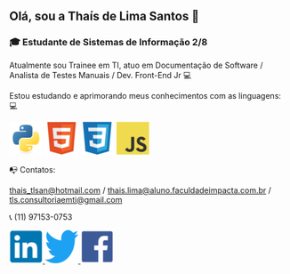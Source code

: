 ## Olá, sou a Thaís de Lima Santos 👋

### :mortar_board: Estudante de **Sistemas de Informação** 2/8


Atualmente sou Trainee em TI, atuo em Documentação de Software / Analista de Testes Manuais / Dev. Front-End Jr :computer:

Estou estudando e aprimorando meus conhecimentos com as linguagens: :computer:

<img aling= center alt= "Python" height= "60" width= "60" src= "https://raw.githubusercontent.com/devicons/devicon/master/icons/python/python-original.svg"></img> 
<img aling= center alt= "HTML" height= "60" width= "60" src= "https://raw.githubusercontent.com/devicons/devicon/master/icons/html5/html5-original.svg"></img> 
<img aling= center alt= "CSS" height= "60" width= "60" src= "https://raw.githubusercontent.com/devicons/devicon/master/icons/css3/css3-original.svg"></img>
<img aling= center alt= "JS" height= "60" width= "60" src= "https://raw.githubusercontent.com/devicons/devicon/master/icons/javascript/javascript-original.svg"></img>


:mailbox_with_no_mail: Contatos: 

thais_tlsan@hotmail.com / thais.lima@aluno.faculdadeimpacta.com.br / tls.consultoriaemti@gmail.com

:telephone_receiver: (11) 97153-0753  

<a href = "https://www.linkedin.com/in/thaistlsantos/" target = "_blank">
<img aling= center alt= "Thais L Santos" height= "60" width= "60" src= "https://raw.githubusercontent.com/devicons/devicon/master/icons/linkedin/linkedin-original.svg">
</a>

<a href = "https://twitter.com/ThaisTlsantos" target = "_blank">
<img aling= center alt= "@thaistlsantos" height= "60" width= "60" src= "https://raw.githubusercontent.com/devicons/devicon/master/icons/twitter/twitter-original.svg">
</a>

<a href = "https://www.facebook.com/tls.consultoriaemti" target = "_blank">
<img aling= center alt= "TLS Consultoria em TI" height= "60" width= "60" src= "https://raw.githubusercontent.com/devicons/devicon/master/icons/facebook/facebook-original.svg">
</a>

<!--
<a href = "https://www.instagram.com/tls.consultoriaemti/ " target = "_blank">
<img aling= center alt= "TLS Consultoria em TI" height= "60" width= "60" src= "https://raw.githubusercontent.com/devicons/devicon/master/icons/facebook/facebook-original.svg">
</a>
-->
